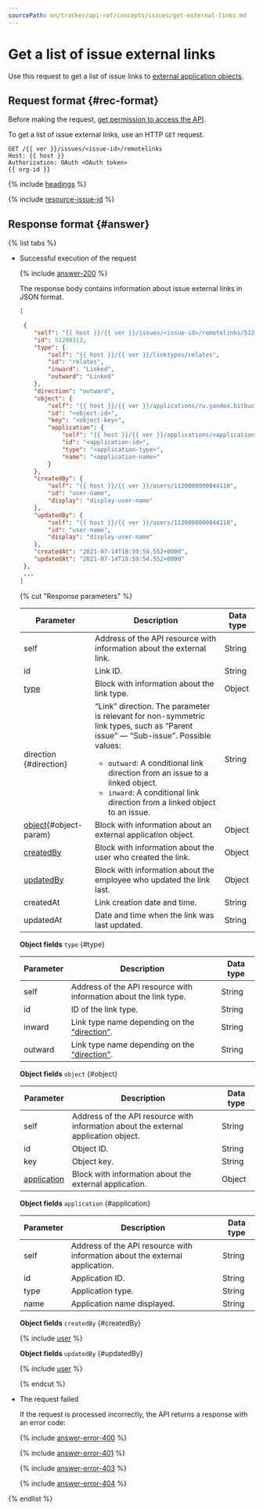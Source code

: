 ```yaml
---
sourcePath: en/tracker/api-ref/concepts/issues/get-external-links.md
---
```

# Get a list of issue external links

Use this request to get a list of issue links to [external application objects](../../external-links.md).

## Request format {#rec-format}

Before making the request, [get permission to access the API](../access.md).

To get a list of issue external links, use an HTTP `GET` request.

```
GET /{{ ver }}/issues/<issue-id>/remotelinks
Host: {{ host }}
Authorization: OAuth <OAuth token>
{{ org-id }}
```

{% include [headings](../../../_includes/tracker/api/headings.md) %}

{% include [resource-issue-id](../../../_includes/tracker/api/resource-issue-id.md) %}

## Response format {#answer}

{% list tabs %}

- Successful execution of the request

    {% include [answer-200](../../../_includes/tracker/api/answer-200.md) %}

    The response body contains information about issue external links in JSON format.

    ```json
    [ 
    
     {
        "self": "{{ host }}/{{ ver }}/issues/<issue-id>/remotelinks/51299313",
        "id": 51299313,
        "type": {
            "self": "{{ host }}/{{ ver }}/linktypes/relates",
            "id": "relates",
            "inward": "Linked",
            "outward": "Linked"
        },
        "direction": "outward",
        "object": {
            "self": "{{ host }}/{{ ver }}/applications/ru.yandex.bitbucket/objects/<object-id>",
            "id": "<object-id>",
            "key": "<object-key>",
            "application": {
                "self": "{{ host }}/{{ ver }}/applications/<application-id>",
                "id": "<application-id>",
                "type": "<application-type>",
                "name": "<application-name>"
            }
        },
        "createdBy": {
            "self": "{{ host }}/{{ ver }}/users/1120000000044110",
            "id": "user-name",
            "display": "display-user-name"
        },
        "updatedBy": {
            "self": "{{ host }}/{{ ver }}/users/1120000000044110",
            "id": "user-name",
            "display": "display-user-name"
        },
        "createdAt": "2021-07-14T18:59:54.552+0000",
        "updatedAt": "2021-07-14T18:59:54.552+0000"
     },
     ...
    ] 
    ```

  {% cut "Response parameters" %}

  | Parameter | Description | Data type |
  | ----- | ----- | ----- |
  | self | Address of the API resource with information about the external link. | String |
  | id | Link ID. | String |
  | [type](#type) | Block with information about the link type. | Object |
  | direction {#direction} | <q>Link</q> direction. The parameter is relevant for non-symmetric link types, such as <q>Parent issue</q> — <q>Sub-issue</q>. Possible values:<ul><li>`outward`: A conditional link direction from an issue to a linked object.</li><li>`inward`: A conditional link direction from a linked object to an issue.</li></ul> | String |
  | [object](#object){#object-param} | Block with information about an external application object. | Object |
  | [createdBy](#createdBy) | Block with information about the user who created the link. | Object |
  | [updatedBy](#updatedBy) | Block with information about the employee who updated the link last. | Object |
  | createdAt | Link creation date and time. | String |
  | updatedAt | Date and time when the link was last updated. | String |

  **Object fields** `type` {#type}

   | Parameter | Description | Data type |
   | ----- | ----- | ----- |
   | self | Address of the API resource with information about the link type. | String |
   | id | ID of the link type. | String |
   | inward | Link type name depending on the [<q>direction</q>](#direction). | String |
   | outward | Link type name depending on the [<q>direction</q>](#direction). | String |

  **Object fields** `object` {#object}

  | Parameter | Description | Data type |
  | ----- | ----- | ----- |
  | self | Address of the API resource with information about the external application object. | String |
  | id | Object ID. | String |
  | key | Object key. | String |
  | [application](#application) | Block with information about the external application. | Object |

  **Object fields** `application` {#application}

  | Parameter | Description | Data type |
  | ----- | ----- | ----- |
  | self | Address of the API resource with information about the external application. | String |
  | id | Application ID. | String |
  | type | Application type. | String |
  | name | Application name displayed. | String |

  **Object fields** `createdBy` {#createdBy}

  {% include [user](../../../_includes/tracker/api/user.md) %}

  **Object fields** `updatedBy` {#updatedBy}

  {% include [user](../../../_includes/tracker/api/user.md) %}

  {% endcut %}

- The request failed

  If the request is processed incorrectly, the API returns a response with an error code:

    {% include [answer-error-400](../../../_includes/tracker/api/answer-error-400.md) %}

    {% include [answer-error-401](../../../_includes/tracker/api/answer-error-401.md) %}

    {% include [answer-error-403](../../../_includes/tracker/api/answer-error-403.md) %}

    {% include [answer-error-404](../../../_includes/tracker/api/answer-error-404.md) %}

{% endlist %}

